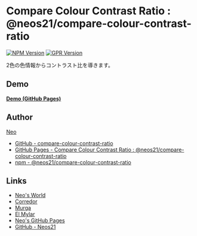 # Compare Colour Contrast Ratio : @neos21/compare-colour-contrast-ratio

[![NPM Version](https://img.shields.io/npm/v/@neos21/compare-colour-contrast-ratio.svg)](https://www.npmjs.com/package/@neos21/compare-colour-contrast-ratio) [![GPR Version](https://img.shields.io/github/package-json/v/neos21/compare-colour-contrast-ratio?label=github)](https://github.com/Neos21/compare-colour-contrast-ratio/packages/327440)

2色の色情報からコントラスト比を導きます。


## Demo

__[Demo (GitHub Pages)](https://neos21.github.io/compare-colour-contrast-ratio/)__


## Author

[Neo](http://neo.s21.xrea.com/)

- [GitHub - compare-colour-contrast-ratio](https://github.com/Neos21/compare-colour-contrast-ratio)
- [GitHub Pages - Compare Colour Contrast Ratio : @neos21/compare-colour-contrast-ratio](https://neos21.github.io/compare-colour-contrast-ratio/)
- [npm - @neos21/compare-colour-contrast-ratio](https://www.npmjs.com/package/@neos21/compare-colour-contrast-ratio)


## Links

- [Neo's World](http://neo.s21.xrea.com/)
- [Corredor](https://neos21.hatenablog.com/)
- [Murga](https://neos21.hatenablog.jp/)
- [El Mylar](https://neos21.hateblo.jp/)
- [Neo's GitHub Pages](https://neos21.github.io/)
- [GitHub - Neos21](https://github.com/Neos21/)
